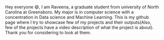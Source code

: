 Hey everyone :smile:,
  I am Raveena, a graduate student from university of North Carolina at Greensboro. My major is in computer science with a concentration in Data science and Machine Learning. This is my github page where I try to showcase few of my projects and their outputs(Also, few of the projects have a video description of what the project is about). Thank you for considering to look at them. 
